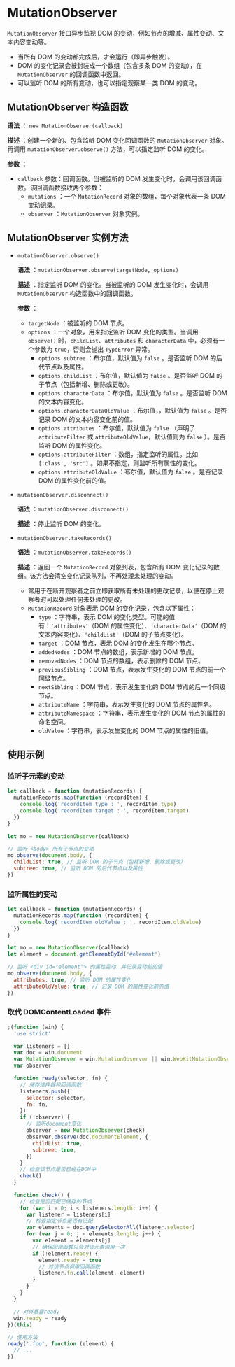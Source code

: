 # MutationObserver

`MutationObserver` 接口异步监视 DOM 的变动，例如节点的增减、属性变动、文本内容变动等。

- 当所有 DOM 的变动都完成后，才会运行（即异步触发）。
- DOM 的变化记录会被封装成一个数组（包含多条 DOM 的变动），在 `MutationObserver` 的回调函数中返回。
- 可以监听 DOM 的所有变动，也可以指定观察某一类 DOM 的变动。

## MutationObserver 构造函数

**语法** ： `new MutationObserver(callback)`

**描述** ：创建一个新的、包含监听 DOM 变化回调函数的 `MutationObserver` 对象。再调用 `mutationObserver.observe()` 方法，可以指定监听 DOM 的变化。

**参数** ：

- `callback` 参数：回调函数。当被监听的 DOM 发生变化时，会调用该回调函数。该回调函数接收两个参数：
  - `mutations` ：一个 `MutationRecord` 对象的数组，每个对象代表一条 DOM 变动记录。
  - `observer` ：`MutationObserver` 对象实例。

## MutationObserver 实例方法

- `mutationObserver.observe()`

  **语法** ：`mutationObserver.observe(targetNode, options)`

  **描述** ：指定监听 DOM 的变化。当被监听的 DOM 发生变化时，会调用 `MutationObserver` 构造函数中的回调函数。

  **参数** ：

  - `targetNode` ：被监听的 DOM 节点。
  - `options` ：一个对象，用来指定监听 DOM 变化的类型。当调用 `observe()` 时，`childList`、`attributes` 和 `characterData` 中，必须有一个参数为 `true`，否则会抛出 `TypeError` 异常。
    - `options.subtree` ：布尔值，默认值为 `false` 。是否监听 DOM 的后代节点以及属性。
    - `options.childList` ：布尔值，默认值为 `false` 。是否监听 DOM 的子节点（包括新增、删除或更改）。
    - `options.characterData` ：布尔值，默认值为 `false` 。是否监听 DOM 的文本内容变化。
    - `options.characterDataOldValue` ：布尔值，，默认值为 `false` 。是否记录 DOM 的文本内容变化前的值。
    - `options.attributes` ：布尔值，默认值为 `false` （声明了 `attributeFilter` 或 `attributeOldValue`，默认值则为 `false` ）。是否监听 DOM 的属性变化。
    - `options.attributeFilter` ：数组，指定监听的属性。比如 `['class', 'src']` 。如果不指定，则监听所有属性的变化。
    - `options.attributeOldValue` ：布尔值，默认值为 `false` 。是否记录 DOM 的属性变化前的值。

- `mutationObserver.disconnect()`

  **语法** ：`mutationObserver.disconnect()`

  **描述** ：停止监听 DOM 的变化。

- `mutationObserver.takeRecords()`

  **语法** ：`mutationObserver.takeRecords()`

  **描述** ：返回一个 `MutationRecord` 对象列表，包含所有 DOM 变化记录的数组。该方法会清空变化记录队列，不再处理未处理的变动。

  - 常用于在断开观察者之前立即获取所有未处理的更改记录，以便在停止观察者时可以处理任何未处理的更改。
  - `MutationRecord` 对象表示 DOM 的变化记录，包含以下属性：
    - `type` ：字符串，表示 DOM 的变化类型。可能的值有：`'attributes'`（DOM 的属性变化）、`'characterData'`（DOM 的文本内容变化）、`'childList'`（DOM 的子节点变化）。
    - `target` ：DOM 节点，表示 DOM 的变化发生在哪个节点。
    - `addedNodes` ：DOM 节点的数组，表示新增的 DOM 节点。
    - `removedNodes` ：DOM 节点的数组，表示删除的 DOM 节点。
    - `previousSibling` ：DOM 节点，表示发生变化的 DOM 节点的前一个同级节点。
    - `nextSibling` ：DOM 节点，表示发生变化的 DOM 节点的后一个同级节点。
    - `attributeName` ：字符串，表示发生变化的 DOM 节点的属性名。
    - `attributeNamespace` ：字符串，表示发生变化的 DOM 节点的属性的命名空间。
    - `oldValue` ：字符串，表示发生变化的 DOM 节点的属性的旧值。

## 使用示例

### 监听子元素的变动

```javascript
let callback = function (mutationRecords) {
  mutationRecords.map(function (recordItem) {
    console.log('recordItem type : ', recordItem.type)
    console.log('recordItem target : ', recordItem.target)
  })
}

let mo = new MutationObserver(callback)

// 监听 <body> 所有子节点的变动
mo.observe(document.body, {
  childList: true, // 监听 DOM 的子节点（包括新增、删除或更改）
  subtree: true, // 监听 DOM 的后代节点以及属性
})
```

### 监听属性的变动

```javascript
let callback = function (mutationRecords) {
  mutationRecords.map(function (recordItem) {
    console.log('recordItem oldValue : ', recordItem.oldValue)
  })
}

let mo = new MutationObserver(callback)
let element = document.getElementById('#element')

// 监听 <div id="element"> 的属性变动，并记录变动前的值
mo.observe(document.body, {
  attributes: true, // 监听 DOM 的属性变化
  attributeOldValue: true, // 记录 DOM 的属性变化前的值
})
```

### 取代 DOMContentLoaded 事件

```javascript
;(function (win) {
  'use strict'

  var listeners = []
  var doc = win.document
  var MutationObserver = win.MutationObserver || win.WebKitMutationObserver
  var observer

  function ready(selector, fn) {
    // 储存选择器和回调函数
    listeners.push({
      selector: selector,
      fn: fn,
    })
    if (!observer) {
      // 监听document变化
      observer = new MutationObserver(check)
      observer.observe(doc.documentElement, {
        childList: true,
        subtree: true,
      })
    }
    // 检查该节点是否已经在DOM中
    check()
  }

  function check() {
    // 检查是否匹配已储存的节点
    for (var i = 0; i < listeners.length; i++) {
      var listener = listeners[i]
      // 检查指定节点是否有匹配
      var elements = doc.querySelectorAll(listener.selector)
      for (var j = 0; j < elements.length; j++) {
        var element = elements[j]
        // 确保回调函数只会对该元素调用一次
        if (!element.ready) {
          element.ready = true
          // 对该节点调用回调函数
          listener.fn.call(element, element)
        }
      }
    }
  }

  // 对外暴露ready
  win.ready = ready
})(this)

// 使用方法
ready('.foo', function (element) {
  // ...
})
```
